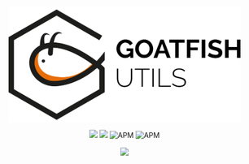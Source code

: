 <p align="center">
  <img align="center" height="229px" width="456px"  src="./src/assets/img/Goatfish Utils White.png"></img>
</p>

</p>

<p align="center">
  <a href="https://sonarcloud.io/dashboard?id=GoatFishes_Utils"><img src="https://sonarcloud.io/api/project_badges/measure?project=GoatFishes_Utils&metric=sqale_rating"/></a>
  <a href="https://sonarcloud.io/dashboard?id=GoatFishes_Utils"><img src="https://sonarcloud.io/api/project_badges/measure?project=GoatFishes_Utils&metric=coverage"/></a>
  <img alt="APM" src="https://github.com/GoatFishes/Utils/workflows/CI/CD%20for%20project/badge.svg?event=push">
  <img href="https://opensource.org/licenses/MIT" alt="APM" src="https://img.shields.io/badge/license-MIT-blue.svg">
</p>

<p align="center">
  <a align="center" href="https://docs.goatfish.app/"><img align="center" src="https://img.shields.io/badge/documentation-available-brightgreen"/></a>  
</p>
